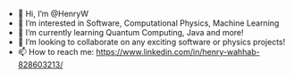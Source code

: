 - 👋 Hi, I’m @HenryW
- 👀 I’m interested in Software, Computational Physics, Machine Learning 
- 🌱 I’m currently learning Quantum Computing, Java and more!
- 💞️ I’m looking to collaborate on any exciting software or physics projects!
- 📫 How to reach me: https://www.linkedin.com/in/henry-wahhab-828603213/

<!---
HenryW/HenryW is a ✨ special ✨ repository because its `README.md` (this file) appears on your GitHub profile.
You can click the Preview link to take a look at your changes.
--->
